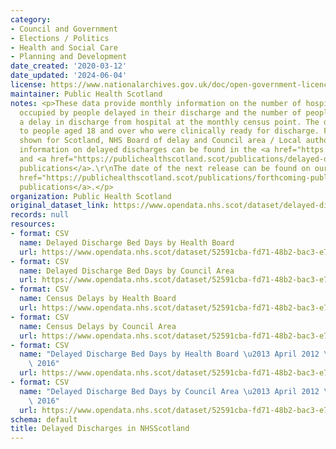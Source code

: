 ```yaml
---
category:
- Council and Government
- Elections / Politics
- Health and Social Care
- Planning and Development
date_created: '2020-03-12'
date_updated: '2024-06-04'
license: https://www.nationalarchives.gov.uk/doc/open-government-licence/version/3/
maintainer: Public Health Scotland
notes: <p>These data provide monthly information on the number of hospital bed days
  occupied by people delayed in their discharge and the number of people experiencing
  a delay in discharge from hospital at the monthly census point. The data relate
  to people aged 18 and over who were clinically ready for discharge. Figures are
  shown for Scotland, NHS Board of delay and Council area / Local authority of residence.\r\n\r\nFurther
  information on delayed discharges can be found in the <a href="https://publichealthscotland.scot/publications/delayed-discharges-in-nhsscotland-monthly/">monthly</a>
  and <a href="https://publichealthscotland.scot/publications/delayed-discharges-in-nhsscotland-annual/">annual
  publications</a>.\r\nThe date of the next release can be found on our list of <a
  href="https://publichealthscotland.scot/publications/forthcoming-publications/">forthcoming
  publications</a>.</p>
organization: Public Health Scotland
original_dataset_link: https://www.opendata.nhs.scot/dataset/delayed-discharges-in-nhsscotland
records: null
resources:
- format: CSV
  name: Delayed Discharge Bed Days by Health Board
  url: https://www.opendata.nhs.scot/dataset/52591cba-fd71-48b2-bac3-e71ac108dfee/resource/fd354e4b-6211-48ba-8e4f-8356a5ed4215/download/2024-04_delayed-discharge-beddays-health-board.csv
- format: CSV
  name: Delayed Discharge Bed Days by Council Area
  url: https://www.opendata.nhs.scot/dataset/52591cba-fd71-48b2-bac3-e71ac108dfee/resource/513d2d71-cf73-458e-8b44-4fa9bccbf50a/download/2024-04_delayed-discharge-beddays-council-area.csv
- format: CSV
  name: Census Delays by Health Board
  url: https://www.opendata.nhs.scot/dataset/52591cba-fd71-48b2-bac3-e71ac108dfee/resource/49ca8a39-7f01-4e2b-acd6-205bc9827852/download/2024-04_delayed-discharge-census-health-board.csv
- format: CSV
  name: Census Delays by Council Area
  url: https://www.opendata.nhs.scot/dataset/52591cba-fd71-48b2-bac3-e71ac108dfee/resource/0924cb38-25e6-431f-b144-7e30ab4a1a0b/download/2024-04_delayed-discharge-census-council-area.csv
- format: CSV
  name: "Delayed Discharge Bed Days by Health Board \u2013 April 2012 \u2013 June\
    \ 2016"
  url: https://www.opendata.nhs.scot/dataset/52591cba-fd71-48b2-bac3-e71ac108dfee/resource/b7276489-6c88-455c-8429-033317f44914/download/2016-06_delayed-discharge-beddays-health-board.csv
- format: CSV
  name: "Delayed Discharge Bed Days by Council Area \u2013 April 2012 \u2013 June\
    \ 2016"
  url: https://www.opendata.nhs.scot/dataset/52591cba-fd71-48b2-bac3-e71ac108dfee/resource/2a07d2e2-fa0b-4bf7-8a49-36db4ca5f35e/download/2016-06_delayed-discharge-beddays-council-area.csv
schema: default
title: Delayed Discharges in NHSScotland
---
```

